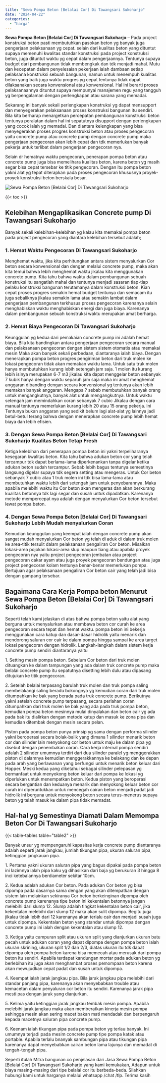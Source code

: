 ```yaml
---
title: "Sewa Pompa Beton [Belalai Cor] Di Tawangsari Sukoharjo"
date: "2024-04-22"
categories: 
  - "harga"
---
```


**Sewa Pompa Beton \[Belalai Cor\] Di Tawangsari Sukoharjo** – Pada project konstruksi beton pasti membutuhkan pasokan beton yg banyak juga pengerjaan pelaksanaan yg cepat. selain dari kualitas beton yang dituntut supaya memenuhi kwalitas standar konstruksi pada project konstruksi beton, juga dituntut waktu yg cepat dalam pengerjaannya. Tentunya supaya budget dari pembangunan tidak membengkak dan tdk menjadi mahal. Mutu dan kecepatan dalam penyelesaian pekerjaan ialah dambaan setiap pelaksana konstruksi sebuah bangunan, namun untuk menempuh kualitas beton yang baik juga waktu progres yg cepat tentunya tidak dapat dilaksanakan secara konvensional atau konvensional. Hal ini berarti proses pelaksanaannya dituntut supaya mempunyai manajemen regu yang tangguh yg berpengalaman dengan perlengkapan atau sarana yang memadai.

Sekarang ini banyak sekali perlengkapan konstruksi yg dapat mensupport dan menyegerakan pelaksanaan proses konstruksi bangunan itu sendiri. Bila kita berharap menargetkan percepatan pembangunan konstruksi beton tentunya peralatan dalam hal ini sepatutnya disupport dengan perlengkapan yang cocok ialah yg memadai. Dan diantara kelengkapan yang bisa menyegerakan proses progres konstruksi beton atau proses pengecoran yaitu concrete pump atau concrete pump dengan concrete pump maka pengerjaan pengecoran akan lebih cepat dan tdk memerlukan banyak pekerja untuk terlibat dalam pengerjaan pengecoran nya.

Selain dr hematnya waktu pengecoran, penerapan pompa beton atau concrete pump juga bisa memelihara kualitas beton, karena beton yg masih segar bisa cepat tersebar ke titik pengecoran. Dengan itu pompa beton yakni alat yg tepat diterapkan pada proses pengecoran khususnya proyek-proyek konstruksi beton berskala besar.

![Sewa Pompa Beton [Belalai Cor] Di Tawangsari Sukoharjo](/images/sewa-concrete-pump-35.png)

{{< toc >}}

## Kelebihan Mengaplikasikan Concrete pump Di Tawangsari Sukoharjo

Banyak sekali kelebihan-kelebihan yg kalau kita memakai pompa beton pada project pengecoran yang diantara kelebihan tersebut adalah;

### 1\. Hemat Waktu Pengecoran Di Tawangsari Sukoharjo

Menghemat waktu, jika kita perhitungkan antara sistem menyalurkan Cor beton secara konvensional dan dengan melalui concrete pump, maka akan kita temui bahwa lebih menghemat waktu jikalau kita menggunakan concrete pump. Kita tahu bahwa waktu dalam pembangunan sebuah konstruksi itu sangatlah mahal dan tentunya menjadi sasaran tiap-tiap pelaku konstruksi bangunan terutamanya dalam konstruksi beton. Kian cepat proses progres semakin hemat budget tentunya dan semacam itu juga sebaliknya jikalau semakin lama atau semakin lambat dalam pengerjaan pembangunan terkhusus proses pengecoran karenanya selain menghabiskan waktu menghabiskan energi dan juga biaya. Karenanya dalam pembangunan sebuah konstruksi waktu merupakan amat berharga.

### 2\. Hemat Biaya Pengecoran Di Tawangsari Sukoharjo

Keunggulan yg kedua dari pemakaian concrete pump ini adalah hemat biaya. Bila kita bandingkan antara pengerjaan pengecoran secara manual dan pelaksanaan pengecoran dengan sistem sistem otomatis atau memakai mesin Maka akan banyak sekali perbedaan, diantaranya ialah biaya. Dengan menerapkan pompa beton progres pengiriman beton dari truk molen ke lokasi pengecoran tidak akan memakan waktu lama. Untuk satu truk molen hanya membutuhkan kurang lebih setengah jam saja. 1 molen itu kurang lebih isinya merupakan 6-7 m3 jikalau kita dapat menggelar beton sebanyak 7 kubik hanya dengan waktu separuh jam saja maka ini amat menghemat anggaran dibanding dengan secara konvensional yg tentunya akan lebih memakan banyak anggaran. Mengapa ? sebab membutuhkan banyak orang untuk mengangkutnya, banyak alat untuk mengangkutnya. Untuk waktu setengah jam memindahkan coran sebanyak 7 cubic Jikalau dengan cara manual tentunya memerlukan kurang lebih 20 atau 15 orang pekerja. Ini Tentunya bukan anggaran yang sedikit belum lagi alat-alat yg lainnya jadi betul-betul terang bahwa dengan menerapkan concrete pump lebih hemat biaya dan lebih efisien.

### 3\. Dengan Sewa Pompa Beton \[Belalai Cor\] Di Tawangsari Sukoharjo Kualitas Beton Tetap Fresh

Ketiga kelebihan dari penerapan pompa beton ini yakni terpeliharanya kesegaran kwalitas beton. Kita tahu bahwa adukan beton cor yang telah tercampur tdk dapat berlama-lama diperkenankan tanpa digelar ketika adukan beton sudah tercampur. Sebab lebih bagus tentunya semestinya langsung digelar supaya tdk segera setting atau mengeras. Untuk Cor beton sebanyak 7 cubic atau 1 truk molen ini tdk bisa lama-lama atau membutuhkan waktu lebih dari setengah jam untuk penyebarannya. Maka apabila melebihi waktu itu Cor beton akan mengeras dan akan berkurang kualitas betonnya tdk lagi segar dan susah untuk dipadatkan. Karenanya metode mempercepat nya adalah dengan menyalurkan Cor beton tersebut lewat pompa beton.

### 4\. Dengan Sewa Pompa Beton \[Belalai Cor\] Di Tawangsari Sukoharjo Lebih Mudah menyalurkan Coran

Kemudian keunggulan yang keempat ialah dengan concrete pump akan sangat mudah menyalurkan Cor beton yg telah di aduk di dalam truk molen ke area-titik tersulit dalam pelaksanaan pengaliran Cor beton. Misalkan lokasi-area pojokan lokasi-area slup maupun tiang atau apabila proyek pengecoran nya yaitu project pengecoran jembatan atau project pengecoran cakar ayam atau juga proyek pengecoran bendungan atau juga project pengecoran kolam tentunya benar-benar memerlukan pompa. Bertujuan agar pelaksanaan pengaliran Cor beton cair yang telah jadi bisa dengan gampang tersebar.

## Bagaimana Cara Kerja Pompa beton Menurut Sewa Pompa Beton \[Belalai Cor\] Di Tawangsari Sukoharjo

Seperti telah kami jelaskan di atas bahwa pompa beton yaitu alat yang berguna untuk menyalurkan atau membawa beton cor curah ke area pengecoran secara tepat dan hemat waktu. pompa beton ini bekerja menggunakan cara katup dan dasar-dasar hidrolik yaitu menarik dan mendorong saluran cor cair ke dalam pompa hingga sampai ke area target lokasi pengecoran dengan hidrolik. Langkah-langkah dalam sistem kerja concrete pump sendiri diantaranya yaitu

1\. Setting mesin pompa beton. Sebelum Cor beton dari truk molen dituangkan ke dalam tampungan yang ada dalam truk concrete pump maka belalai concrete pump itu sepatutnya disetting lebih dulu atau dipasang ditujukan ke titik pengecoran.

2\. Setelah belalai terpasang barulah truk molen dan truk pompa saling membelakangi saling beradu bokongnya yg kemudian coran dari truk molen ditumpahkan ke bak yang berada pada truk concrete pump. Berikutnya yakni setelah concrete pump terpasang, secara perlahan coran ditumpahkan dari truk molen ke bak yang ada pada truk pompa beton, kemudian pompa beton mesinnya mulai dinyalakan dan beton cair yg ada pada bak itu dialirkan dengan metode katup dan masuk ke zona pipa dan kemudian ditembak dengan mesin secara pelan.

Piston pada pompa beton punya prinsip yg sama dengan performa silinder yakni beroperasi secara bolak-balik yang dimana 1 silinder menarik beton cor dan silinder lain menyokong cor beton untuk maju ke dalam pipa yg disebut dengan penembakan coran. Cara kerja internal pompa sendiri adalah 2 silinder umumnya terdiri dari dua silinder paralel yg menggerakkan piston di dalamnya kemudian menggerakkannya ke belakang dan ke depan pada arah yang berlawanan yang berfungsi untuk menarik beton keluar dari Hopper. Meski kedua yang diketahui sebagai silinder pelepasan yg bermanfaat untuk menyokong beton keluar dari pompa ke lokasi yg diperlukan untuk menempatkan beton. Kedua piston yang beroperasi secara bergantian dan keduanya menarik dan menyokong keluar beton cor curah ini diperuntukkan untuk mencegah cairan beton menjadi padat jadi hidrolik ini berguna untuk menyokong beton secara terus-menerus supaya beton yg telah masuk ke dalam pipa tidak memadat.

## Hal-hal yg Semestinya Diamati Dalam Memompa Beton Cor Di Tawangsari Sukoharjo

{{< table-tables table="table2" >}}

Banyak unsur yg mempengaruhi kapasitas kerja concrete pump diantaranya adalah seperti jarak jangkau, jumlah tikungan pipa, ukuran saluran pipa, ketinggian jangkauan pipa.

1\. Pertama yakni ukuran saluran pipa yang bagus dipakai pada pompa beton ini lazimnya ialah pipa kaku yg dihasilkan dari baja yg berukuran 3 hingga 8 inci ketebalannya berdiameter sekitar 10cm.

2\. Kedua adalah adukan Cor beton. Pada adukan Cor beton yg bisa dipompa pada dasarnya sama dengan yang akan ditempatkan dengan sistem lain melainkan sekiranya Cor beton berkeinginan dipompa oleh concrete pump karenanya tipe beton ini kekentalan betonnya jangan melebihi dari slump 12. Slump adalah tingkat kekentalan beton cair, jika kekentalan melebihi dari slump 12 maka akan sulit dipompa. Begitu juga jikalau tidak lebih dari 12 karenanya akan terlalu cair dan menjadi susah juga untuk dipompa. Kekentalan beton yang standar untuk dipompa dengan concrete pump ini ialah dengan kekentalan atau slump 12.

3\. Ketiga yaitu campuran split atau ukuran split yang dianjurkan ukuran batu pecah untuk adukan coran yang dapat dipompa dengan pompa beton ialah ukuran skrining, ukuran split 1/2 dan 2/3, diatas ukuran itu tdk dapat dipompa oleh pompa beton karena bisa memecah atau merusak dari pompa beton itu sendiri. Apabila terdapat kandungan mortar pada adukan beton yg berlebihan itu juga akan menghambat proses pemompaan beton karena akan mewujudkan cepat padat dan susah untuk dipompa.

4\. Keempat ialah jarak jangkau pipa. Bila jarak jangkau pipa melebihi dari standar panjang pipa, karenanya akan menyebabkan trouble atau kemacetan dalam penyaluran cor beton itu sendiri. Karenanya jarak pipa mesti pas dengan jarak yang dianjurkan.

5\. Kelima yaitu ketinggian jarak jangkau tembak mesin pompa. Apabila melebihi jarak jangkau maka akan memberatkan kinerja mesin pompa sehingga mesin akan sering macet bakan mati mendadak dan berpengaruh kepada macetnya saluran pipa concrete pump.

6\. Keenam ialah tikungan pipa pada pompa beton yg terlau banyak. Ini umumnya terjadi pada mesim concrete pump tipe pompa katak atau portable. Apabila terlalu bnanyak sambungan pipa atau tikungan pipa karenanya dapat menyebabkan cairan beton lama lajunya dan memadat di tengah-tengah pipa.

Seperti itulah Mitra bangunan.co penjelasan dari Jasa Sewa Pompa Beton \[Belalai Cor\] Di Tawangsari Sukoharjo yang kami kemukakan, Adapun untuk biaya masing-masing dari tipe belalai cor itu berbeda-beda. Silahkan hubungi kami untuk harganya melalui whatsapp /chat /tlp. Terima kasih
